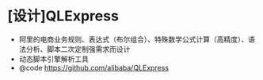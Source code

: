 # [设计]QLExpress

- 阿里的电商业务规则、表达式（布尔组合）、特殊数学公式计算（高精度）、语法分析、脚本二次定制强需求而设计
- 动态脚本引擎解析工具
- @code https://github.com/alibaba/QLExpress